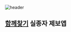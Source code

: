 <!--
**parkdoy/parkdoy** is a ✨ _special_ ✨ repository because its `README.md` (this file) appears on your GitHub profile.

Here are some ideas to get you started:

- 🔭 I’m currently working on ...
- 🌱 I’m currently learning ...
- 👯 I’m looking to collaborate on ...
- 🤔 I’m looking for help with ...
- 💬 Ask me about ...
- 📫 How to reach me: ...
- 😄 Pronouns: ...
- ⚡ Fun fact: ...
-->
![header](https://capsule-render.vercel.app/api?type=rounded&color=timeGradient&text=Welcome%20Parkdoy%20's%20GitHub%20👋&animation=twinkling&fontSize=40&fontAlignY=50&fontAlign=50&height=180)</br>
 ## [함께찾기](https://findtogether.cloud/) 실종자 제보앱
